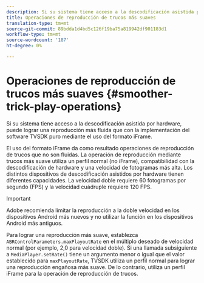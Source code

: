 ```yaml
---
description: Si su sistema tiene acceso a la descodificación asistida por hardware, puede lograr una reproducción más fluida que con la implementación del software TVSDK puro mediante el uso del formato iFrame.
title: Operaciones de reproducción de trucos más suaves
translation-type: tm+mt
source-git-commit: 89bdda1d4bd5c126f19ba75a819942df901183d1
workflow-type: tm+mt
source-wordcount: '187'
ht-degree: 0%

---
```



# Operaciones de reproducción de trucos más suaves {#smoother-trick-play-operations}

Si su sistema tiene acceso a la descodificación asistida por hardware, puede lograr una reproducción más fluida que con la implementación del software TVSDK puro mediante el uso del formato iFrame.

<!--<a id="section_3DBFD7A3D1C7453096D3D3885E786263"></a>-->

El uso del formato iFrame da como resultado operaciones de reproducción de trucos que no son fluidas. La operación de reproducción mediante trucos más suave utiliza un perfil normal (no iFrame), compatibilidad con la descodificación de hardware y una velocidad de fotogramas más alta. Los distintos dispositivos de descodificación asistidos por hardware tienen diferentes capacidades. La velocidad doble requiere 60 fotogramas por segundo (FPS) y la velocidad cuádruple requiere 120 FPS.

>[!IMPORTANT]
>
>Adobe recomienda limitar la reproducción a la doble velocidad en los dispositivos Android más nuevos y no utilizar la función en los dispositivos Android más antiguos.

Para lograr una reproducción más suave, establezca `ABRControlParameters.maxPlayoutRate` en el múltiplo deseado de velocidad normal (por ejemplo, 2,0 para velocidad doble). Si una llamada subsiguiente a `MediaPlayer.setRate()` tiene un argumento menor o igual que el valor establecido para `maxPlayoutRate`, TVSDK utiliza un perfil normal para lograr una reproducción engañosa más suave. De lo contrario, utiliza un perfil iFrame para la operación de reproducción de trucos.
